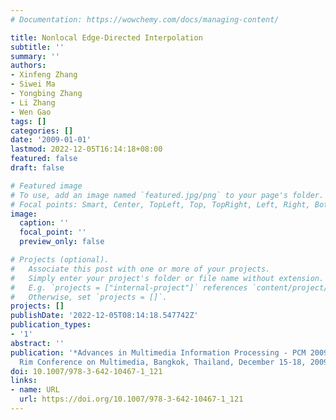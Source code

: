 ```yaml
---
# Documentation: https://wowchemy.com/docs/managing-content/

title: Nonlocal Edge-Directed Interpolation
subtitle: ''
summary: ''
authors:
- Xinfeng Zhang
- Siwei Ma
- Yongbing Zhang
- Li Zhang
- Wen Gao
tags: []
categories: []
date: '2009-01-01'
lastmod: 2022-12-05T16:14:18+08:00
featured: false
draft: false

# Featured image
# To use, add an image named `featured.jpg/png` to your page's folder.
# Focal points: Smart, Center, TopLeft, Top, TopRight, Left, Right, BottomLeft, Bottom, BottomRight.
image:
  caption: ''
  focal_point: ''
  preview_only: false

# Projects (optional).
#   Associate this post with one or more of your projects.
#   Simply enter your project's folder or file name without extension.
#   E.g. `projects = ["internal-project"]` references `content/project/deep-learning/index.md`.
#   Otherwise, set `projects = []`.
projects: []
publishDate: '2022-12-05T08:14:18.547742Z'
publication_types:
- '1'
abstract: ''
publication: '*Advances in Multimedia Information Processing - PCM 2009, 10th Pacific
  Rim Conference on Multimedia, Bangkok, Thailand, December 15-18, 2009 Proceedings*'
doi: 10.1007/978-3-642-10467-1_121
links:
- name: URL
  url: https://doi.org/10.1007/978-3-642-10467-1_121
---
```

